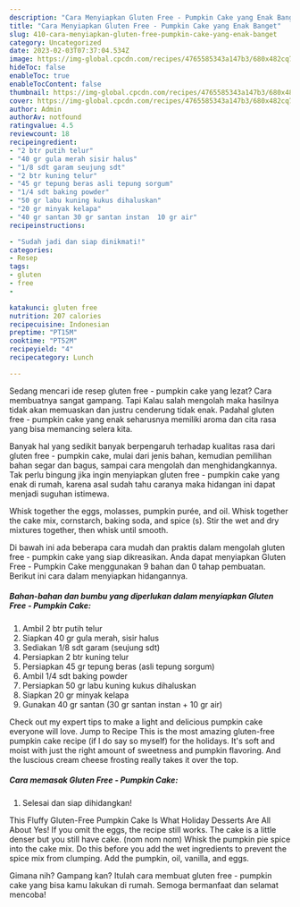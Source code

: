 ```yaml
---
description: "Cara Menyiapkan Gluten Free - Pumpkin Cake yang Enak Banget"
title: "Cara Menyiapkan Gluten Free - Pumpkin Cake yang Enak Banget"
slug: 410-cara-menyiapkan-gluten-free-pumpkin-cake-yang-enak-banget
category: Uncategorized
date: 2023-02-03T07:37:04.534Z
image: https://img-global.cpcdn.com/recipes/4765585343a147b3/680x482cq70/gluten-free-pumpkin-cake-foto-resep-utama.jpg
hideToc: false
enableToc: true
enableTocContent: false
thumbnail: https://img-global.cpcdn.com/recipes/4765585343a147b3/680x482cq70/gluten-free-pumpkin-cake-foto-resep-utama.jpg
cover: https://img-global.cpcdn.com/recipes/4765585343a147b3/680x482cq70/gluten-free-pumpkin-cake-foto-resep-utama.jpg
author: Admin
authorAv: notfound
ratingvalue: 4.5
reviewcount: 18
recipeingredient:
- "2 btr putih telur"
- "40 gr gula merah sisir halus"
- "1/8 sdt garam seujung sdt"
- "2 btr kuning telur"
- "45 gr tepung beras asli tepung sorgum"
- "1/4 sdt baking powder"
- "50 gr labu kuning kukus dihaluskan"
- "20 gr minyak kelapa"
- "40 gr santan 30 gr santan instan  10 gr air"
recipeinstructions:

- "Sudah jadi dan siap dinikmati!"
categories:
- Resep
tags:
- gluten
- free
- 

katakunci: gluten free  
nutrition: 207 calories
recipecuisine: Indonesian
preptime: "PT15M"
cooktime: "PT52M"
recipeyield: "4"
recipecategory: Lunch

---
```



Sedang mencari ide resep gluten free - pumpkin cake yang lezat? Cara membuatnya sangat gampang. Tapi Kalau salah mengolah maka hasilnya tidak akan memuaskan dan justru cenderung tidak enak. Padahal gluten free - pumpkin cake yang enak seharusnya memiliki aroma dan cita rasa yang bisa memancing selera kita.


Banyak hal yang sedikit banyak berpengaruh terhadap kualitas rasa dari gluten free - pumpkin cake, mulai dari jenis bahan, kemudian pemilihan bahan segar dan bagus, sampai cara mengolah dan menghidangkannya. Tak perlu bingung jika ingin menyiapkan gluten free - pumpkin cake yang enak di rumah, karena asal sudah tahu caranya maka hidangan ini dapat menjadi suguhan istimewa.

Whisk together the eggs, molasses, pumpkin purée, and oil. Whisk together the cake mix, cornstarch, baking soda, and spice (s). Stir the wet and dry mixtures together, then whisk until smooth.


Di bawah ini ada beberapa cara mudah dan praktis dalam mengolah gluten free - pumpkin cake yang siap dikreasikan. Anda dapat menyiapkan Gluten Free - Pumpkin Cake menggunakan 9 bahan dan 0 tahap pembuatan. Berikut ini cara dalam menyiapkan hidangannya.

<!--inarticleads1-->

##### Bahan-bahan dan bumbu yang diperlukan dalam menyiapkan Gluten Free - Pumpkin Cake:

1. Ambil 2 btr putih telur
1. Siapkan 40 gr gula merah, sisir halus
1. Sediakan 1/8 sdt garam (seujung sdt)
1. Persiapkan 2 btr kuning telur
1. Persiapkan 45 gr tepung beras (asli tepung sorgum)
1. Ambil 1/4 sdt baking powder
1. Persiapkan 50 gr labu kuning kukus dihaluskan
1. Siapkan 20 gr minyak kelapa
1. Gunakan 40 gr santan (30 gr santan instan + 10 gr air)


Check out my expert tips to make a light and delicious pumpkin cake everyone will love. Jump to Recipe This is the most amazing gluten-free pumpkin cake recipe (if I do say so myself) for the holidays. It&#39;s soft and moist with just the right amount of sweetness and pumpkin flavoring. And the luscious cream cheese frosting really takes it over the top. 

<!--inarticleads2-->

##### Cara memasak Gluten Free - Pumpkin Cake:


1. Selesai dan siap dihidangkan!

This Fluffy Gluten-Free Pumpkin Cake Is What Holiday Desserts Are All About Yes! If you omit the eggs, the recipe still works. The cake is a little denser but you still have cake. (nom nom nom) Whisk the pumpkin pie spice into the cake mix. Do this before you add the wet ingredients to prevent the spice mix from clumping. Add the pumpkin, oil, vanilla, and eggs. 

Gimana nih? Gampang kan? Itulah cara membuat gluten free - pumpkin cake yang bisa kamu lakukan di rumah. Semoga bermanfaat dan selamat mencoba!
